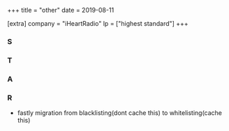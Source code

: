 +++
title = "other"
date = 2019-08-11

[extra]
company = "iHeartRadio"
lp = ["highest standard"]
+++

### S
### T
### A
### R
- fastly migration from blacklisting(dont cache this) to whitelisting(cache this)
